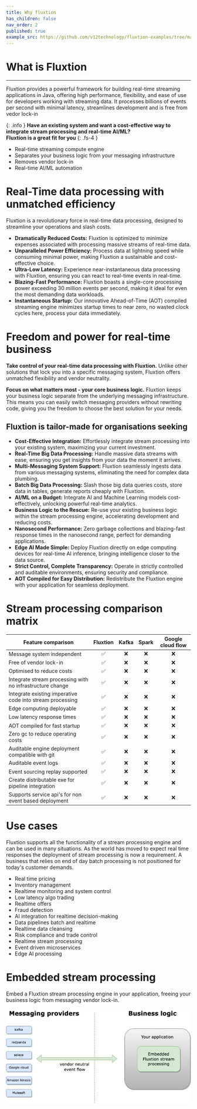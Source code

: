 ```yaml
---
title: Why fluxtion
has_children: false
nav_order: 2
published: true
example_src: https://github.com/v12technology/fluxtion-examples/tree/main/imperative-helloworld/src/main/java/com/fluxtion/example/imperative/helloworld
---
```


# What is Fluxtion

---

Fluxtion provides a powerful framework for building real-time streaming applications in Java, offering high performance, 
flexibility, and ease of use for developers working with streaming data. It processes billions of events per second with 
minimal latency, streamlines development and is free from vedor lock-in

{: .info }
**Have an existing system and want a cost-effective way to integrate stream processing and real-time AI/ML? <br/>
Fluxtion is a great fit for you**
{: .fs-4 }

* Real-time streaming compute engine <br/>
* Separates your business logic from your messaging infrastructure <br/>
* Removes vendor lock-in <br/>
* Real-time AI/ML automation <br/>

# Real-Time data processing with unmatched efficiency

Fluxtion is a revolutionary force in real-time data processing, designed to streamline your operations and slash costs.

* **Dramatically Reduced Costs:** Fluxtion is optimized to minimize expenses associated with processing massive streams of real-time data.
* **Unparalleled Power Efficiency:** Process data at lightning speed while consuming minimal power, making Fluxtion a sustainable and cost-effective choice.
* **Ultra-Low Latency:** Experience near-instantaneous data processing with Fluxtion, ensuring you can react to real-time events in real-time.
* **Blazing-Fast Performance:** Fluxtion boasts a single-core processing power exceeding 30 million events per second, making it ideal for even the most demanding data workloads.
* **Instantaneous Startup:** Our innovative Ahead-of-Time (AOT) compiled streaming engine minimizes startup times to near zero, no wasted clock cycles here, process your data immediately.



# Freedom and power for real-time business

**Take control of your real-time data processing with Fluxtion.** Unlike other solutions that lock you into a specific 
messaging system, Fluxtion offers unmatched flexibility and vendor neutrality.

**Focus on what matters most - your core business logic.**  Fluxtion keeps your business logic separate from the underlying 
messaging infrastructure. This means you can easily switch messaging providers without rewriting code, giving you the 
freedom to choose the best solution for your needs.


## Fluxtion is tailor-made for organisations seeking

* **Cost-Effective Integration:** Effortlessly integrate stream processing into your existing system, maximizing your current investment.
* **Real-Time Big Data Processing:** Handle massive data streams with ease, ensuring you get insights from your data the moment it arrives.
* **Multi-Messaging System Support:** Fluxtion seamlessly ingests data from various messaging systems, eliminating the need for complex data plumbing.
* **Batch Big Data Processing:** Slash those big data queries costs, store data in tables, generate reports cheaply with Fluxtion.
* **AI/ML on a Budget:** Integrate AI and Machine Learning models cost-effectively, unlocking powerful real-time analytics.
* **Business Logic to the Rescue:** Re-use your existing business logic within the stream processing engine, accelerating development and reducing costs.
* **Nanosecond Performance:** Zero garbage collections and blazing-fast response times in the nanosecond range, perfect for demanding applications.
* **Edge AI Made Simple:** Deploy Fluxtion directly on edge computing devices for real-time AI inference, bringing intelligence closer to the data source.
* **Strict Control, Complete Transparency:** Operate in strictly controlled and auditable environments, ensuring security and compliance.
* **AOT Compiled for Easy Distribution:** Redistribute the Fluxtion engine with your application for seamless deployment.

# Stream processing comparison matrix

| Feature comparison                                        | Fluxtion | Kafka | Spark | Google cloud flow |
|-----------------------------------------------------------|:--------:|:-----:|:-----:|:-----------------:|
| Message system independent                                |    ✅     |   ❌   |   ❌   |         ❌         |
| Free of vendor lock-in                                    |    ✅     |   ❌   |   ❌   |         ❌         |
| Optimised to reduce costs                                 |    ✅     |   ❌   |   ❌   |         ❌         |
| Integrate stream processing with no infrastructure change |    ✅     |   ❌   |   ❌   |         ❌         |  
| Integrate existing imperative code into stream processing |    ✅     |   ❌   |   ❌   |         ❌         |  
| Edge computing deployable                                 |    ✅     |   ❌   |   ❌   |         ❌         |
| Low latency response times                                |    ✅     |   ❌   |   ❌   |         ❌         |
| AOT compiled for fast startup                             |    ✅     |   ❌   |   ❌   |         ❌         |
| Zero gc to reduce operating costs                         |    ✅     |   ❌   |   ❌   |         ❌         |  
| Auditable engine deployment compatible with git           |    ✅     |   ❌   |   ❌   |         ❌         |  
| Auditable event logs                                      |    ✅     |   ❌   |   ❌   |         ❌         |  
| Event sourcing replay supported                           |    ✅     |   ❌   |   ❌   |         ❌         |  
| Create distributable exe for pipeline integration         |    ✅     |   ❌   |   ❌   |         ❌         |  
| Supports service api's for non event based deployment     |    ✅     |   ❌   |   ❌   |         ❌         |  


# Use cases

Fluxtion supports all the functionality of a stream processing engine and can be used in many situations. As the world
has moved to expect real time responses the deployment of stream processing is now a requirement. A business 
that relies on end of day batch processing is not positioned for today's customer demands.

* Real time pricing
* Inventory management
* Realtime monitoring and system control
* Low latency algo trading
* Realtime offers
* Fraud detection
* AI integration for realtime decision-making
* Data pipelines batch and realtime
* Realtime data cleansing
* Risk compliance and trade control
* Realtime stream processing
* Event driven microservices
* Edge AI processing

# Embedded stream processing
Embed a Fluxtion stream processing engine in your application, freeing your business logic from messaging vendor lock-in.

![](../images/embedding-fluxtion.png)
